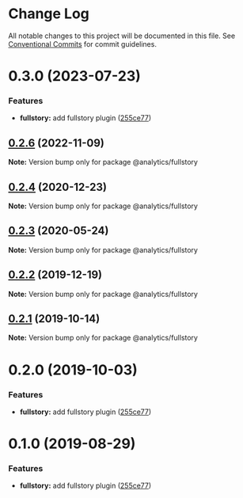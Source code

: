 # Change Log

All notable changes to this project will be documented in this file.
See [Conventional Commits](https://conventionalcommits.org) for commit guidelines.

# 0.3.0 (2023-07-23)


### Features

* **fullstory:** add fullstory plugin ([255ce77](https://github.com/DavidWells/analytics/commit/255ce7768fd958cb3e6686cae29837403b693bdb))





## [0.2.6](https://github.com/DavidWells/analytics/compare/@analytics/fullstory@0.2.4...@analytics/fullstory@0.2.6) (2022-11-09)

**Note:** Version bump only for package @analytics/fullstory





## [0.2.4](https://github.com/DavidWells/analytics/compare/@analytics/fullstory@0.2.3...@analytics/fullstory@0.2.4) (2020-12-23)

**Note:** Version bump only for package @analytics/fullstory





## [0.2.3](https://github.com/DavidWells/analytics/compare/@analytics/fullstory@0.2.2...@analytics/fullstory@0.2.3) (2020-05-24)

**Note:** Version bump only for package @analytics/fullstory





## [0.2.2](https://github.com/DavidWells/analytics/compare/@analytics/fullstory@0.2.1...@analytics/fullstory@0.2.2) (2019-12-19)

**Note:** Version bump only for package @analytics/fullstory





## [0.2.1](https://github.com/DavidWells/analytics/compare/@analytics/fullstory@0.2.0...@analytics/fullstory@0.2.1) (2019-10-14)

**Note:** Version bump only for package @analytics/fullstory





# 0.2.0 (2019-10-03)


### Features

* **fullstory:** add fullstory plugin ([255ce77](https://github.com/DavidWells/analytics/commit/255ce77))





# 0.1.0 (2019-08-29)


### Features

* **fullstory:** add fullstory plugin ([255ce77](https://github.com/DavidWells/analytics/commit/255ce77))
